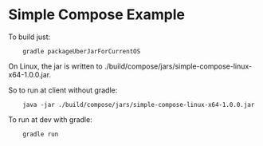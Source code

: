 # Simple Compose Example

To build just:

        gradle packageUberJarForCurrentOS

On Linux, the jar is written to ./build/compose/jars/simple-compose-linux-x64-1.0.0.jar. 

So to run at client without gradle:

        java -jar ./build/compose/jars/simple-compose-linux-x64-1.0.0.jar

To run at dev with gradle:

        gradle run
